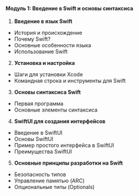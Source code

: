 #### **Модуль 1: Введение в Swift и основы синтаксиса**
1. **Введение в язык Swift** 
- История и происхождение
- Почему Swift?
- Основные особенности языка
- Использование Swift
2. **Установка и настройка** 
- Шаги для установки Xcode
- Командная строка и инструменты для Swift
3. **Основы синтаксиса Swift**
- Первая программа
- Основные элементы синтаксиса
4. **SwiftUI для создания интерфейсов**
- Введение в SwiftUI
- Основы SwiftUI
- Пример простого интерфейса в SwiftUI
- Преимущества SwiftUI
5. **Основные принципы разработки на Swift**
- Безопасность типов
- Управление памятью (ARC)
- Опциональные типы (Optionals)